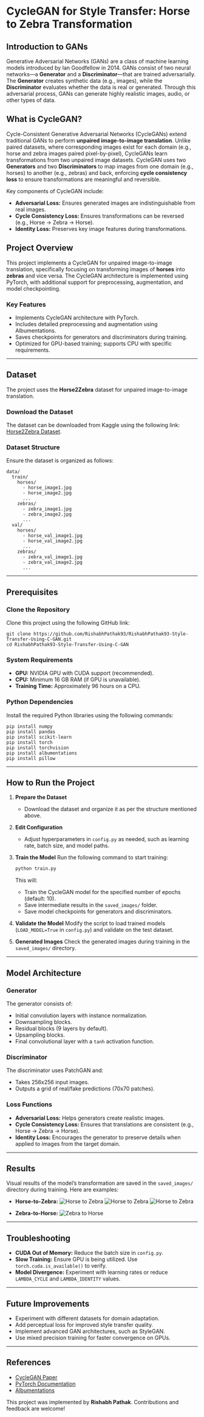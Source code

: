 # CycleGAN for Style Transfer: Horse to Zebra Transformation

## **Introduction to GANs**
Generative Adversarial Networks (GANs) are a class of machine learning models introduced by Ian Goodfellow in 2014. GANs consist of two neural networks—a **Generator** and a **Discriminator**—that are trained adversarially. The **Generator** creates synthetic data (e.g., images), while the **Discriminator** evaluates whether the data is real or generated. Through this adversarial process, GANs can generate highly realistic images, audio, or other types of data.

## **What is CycleGAN?**
Cycle-Consistent Generative Adversarial Networks (CycleGANs) extend traditional GANs to perform **unpaired image-to-image translation**. Unlike paired datasets, where corresponding images exist for each domain (e.g., horse and zebra images paired pixel-by-pixel), CycleGANs learn transformations from two unpaired image datasets. CycleGAN uses two **Generators** and two **Discriminators** to map images from one domain (e.g., horses) to another (e.g., zebras) and back, enforcing **cycle consistency loss** to ensure transformations are meaningful and reversible.

Key components of CycleGAN include:
- **Adversarial Loss:** Ensures generated images are indistinguishable from real images.
- **Cycle Consistency Loss:** Ensures transformations can be reversed (e.g., Horse -> Zebra -> Horse).
- **Identity Loss:** Preserves key image features during transformations.

## **Project Overview**
This project implements a CycleGAN for unpaired image-to-image translation, specifically focusing on transforming images of **horses** into **zebras** and vice versa. The CycleGAN architecture is implemented using PyTorch, with additional support for preprocessing, augmentation, and model checkpointing.

### **Key Features**
- Implements CycleGAN architecture with PyTorch.
- Includes detailed preprocessing and augmentation using Albumentations.
- Saves checkpoints for generators and discriminators during training.
- Optimized for GPU-based training; supports CPU with specific requirements.

---

## **Dataset**
The project uses the **Horse2Zebra** dataset for unpaired image-to-image translation.

### **Download the Dataset**
The dataset can be downloaded from Kaggle using the following link:
[Horse2Zebra Dataset](https://www.kaggle.com/datasets/balraj98/horse2zebra-dataset/code).

### **Dataset Structure**
Ensure the dataset is organized as follows:
```
data/
  train/
    horses/
      - horse_image1.jpg
      - horse_image2.jpg
      ...
    zebras/
      - zebra_image1.jpg
      - zebra_image2.jpg
      ...
  val/
    horses/
      - horse_val_image1.jpg
      - horse_val_image2.jpg
      ...
    zebras/
      - zebra_val_image1.jpg
      - zebra_val_image2.jpg
      ...
```

---

## **Prerequisites**

### **Clone the Repository**
Clone this project using the following GitHub link:
```
git clone https://github.com/RishabhPathak93/RishabhPathak93-Style-Transfer-Using-C-GAN.git
cd RishabhPathak93-Style-Transfer-Using-C-GAN
```

### **System Requirements**
- **GPU:** NVIDIA GPU with CUDA support (recommended).
- **CPU:** Minimum 16 GB RAM (if GPU is unavailable).
- **Training Time:** Approximately 96 hours on a CPU.

### **Python Dependencies**
Install the required Python libraries using the following commands:
```
pip install numpy
pip install pandas
pip install scikit-learn
pip install torch
pip install torchvision
pip install albumentations
pip install pillow
```

---

## **How to Run the Project**

1. **Prepare the Dataset**
   - Download the dataset and organize it as per the structure mentioned above.

2. **Edit Configuration**
   - Adjust hyperparameters in `config.py` as needed, such as learning rate, batch size, and model paths.

3. **Train the Model**
   Run the following command to start training:
   ```bash
   python train.py
   ```
   This will:
   - Train the CycleGAN model for the specified number of epochs (default: 10).
   - Save intermediate results in the `saved_images/` folder.
   - Save model checkpoints for generators and discriminators.

4. **Validate the Model**
   Modify the script to load trained models (`LOAD_MODEL=True` in `config.py`) and validate on the test dataset.

5. **Generated Images**
   Check the generated images during training in the `saved_images/` directory.

---

## **Model Architecture**

### **Generator**
The generator consists of:
- Initial convolution layers with instance normalization.
- Downsampling blocks.
- Residual blocks (9 layers by default).
- Upsampling blocks.
- Final convolutional layer with a `tanh` activation function.

### **Discriminator**
The discriminator uses PatchGAN and:
- Takes 256x256 input images.
- Outputs a grid of real/fake predictions (70x70 patches).

### **Loss Functions**
- **Adversarial Loss:** Helps generators create realistic images.
- **Cycle Consistency Loss:** Ensures that translations are consistent (e.g., Horse -> Zebra -> Horse).
- **Identity Loss:** Encourages the generator to preserve details when applied to images from the target domain.

---

## **Results**
Visual results of the model’s transformation are saved in the `saved_images/` directory during training. Here are examples:

- **Horse-to-Zebra:**
  ![Horse to Zebra](https://i.ibb.co/4R5nDhY/horse-0.png)
  ![Horse to Zebra](https://i.ibb.co/dMwqJLH/horse-200.png)
  ![Horse to Zebra](https://i.ibb.co/3ChfYzX/horse-400.png)

- **Zebra-to-Horse:**
  ![Zebra to Horse](https://i.ibb.co/fCcHrSG/zebra-1200.png)

---

## **Troubleshooting**
- **CUDA Out of Memory:** Reduce the batch size in `config.py`.
- **Slow Training:** Ensure GPU is being utilized. Use `torch.cuda.is_available()` to verify.
- **Model Divergence:** Experiment with learning rates or reduce `LAMBDA_CYCLE` and `LAMBDA_IDENTITY` values.

---

## **Future Improvements**
- Experiment with different datasets for domain adaptation.
- Add perceptual loss for improved style transfer quality.
- Implement advanced GAN architectures, such as StyleGAN.
- Use mixed precision training for faster convergence on GPUs.

---

## **References**
- [CycleGAN Paper](https://www.researchgate.net/publication/322060135_Unpaired_Image-to-Image_Translation_Using_Cycle-Consistent_Adversarial_Networks)
- [PyTorch Documentation](https://pytorch.org/docs/stable/index.html)
- [Albumentations](https://albumentations.ai/)

This project was implemented by **Rishabh Pathak**. Contributions and feedback are welcome!
